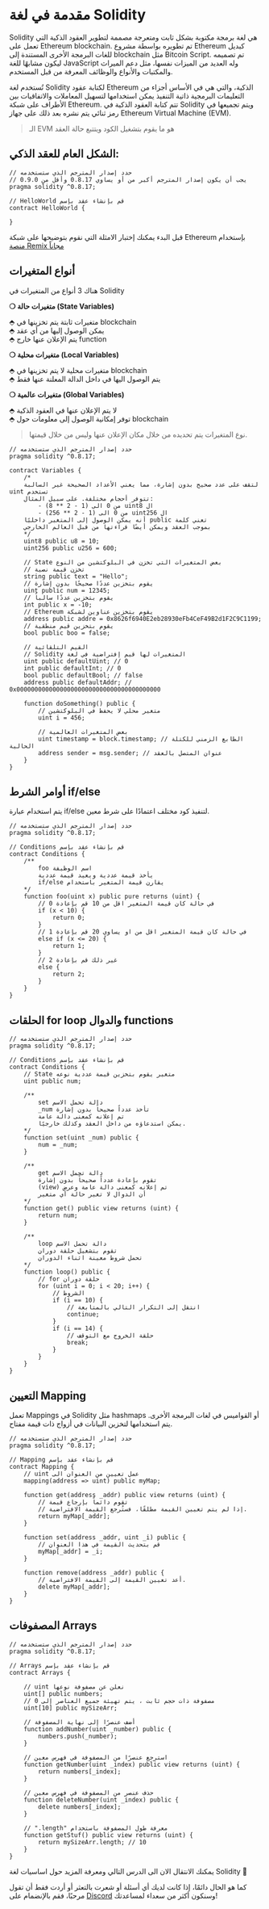 # مقدمة في لغة Solidity

Solidity هي لغة برمجة مكتوبة بشكل ثابت ومتعرجة مصممة لتطوير العقود الذكية التي تعمل على Ethereum blockchain. تم تطويره بواسطة مشروع Ethereum كبديل للغات البرمجة الأخرى المستندة إلى blockchain مثل Bitcoin Script. تم تصميمه ليكون مشابهًا للغة JavaScript وله العديد من الميزات نفسها، مثل دعم الميراث والمكتبات والأنواع والوظائف المعرفة من قبل المستخدم.

تُستخدم لغة Solidity لكتابة عقود Ethereum الذكية، والتي هي في الأساس أجزاء من التعليمات البرمجية ذاتية التنفيذ يمكن استخدامها لتسهيل المعاملات والاتفاقيات بين الأطراف على شبكة Ethereum. تتم كتابة العقود الذكية في Solidity ويتم تجميعها في رمز ثنائي يتم نشره بعد ذلك على جهاز Ethereum Virtual Machine (EVM).

> الـ EVM هو ما يقوم بتشغيل الكود ويتتبع حالة العقد

## الشكل العام للعقد الذكي:

```solidity
// حدد إصدار المترجم الذي ستستخدمه
// يجب أن يكون إصدار المترجم أكبر من أو يساوي 0.8.17 وأقل من 0.9.0
pragma solidity ^0.8.17;

// HelloWorld قم بإنشاء عقد بإسم
contract HelloWorld {

}
```

قبل البدء يمكنك إختبار الامثلة التي نقوم بتوضيحها على شبكة Ethereum بإستخدام <a href="https://remix.ethereum.org/" target="_blank">منصة Remix مجاناً</a>

## أنواع المتغيرات

هناك 3 أنواع من المتغيرات في Solidity

**❍ متغيرات حالة (State Variables)**

⬘ متغيرات ثابتة يتم تخزينها في blockchain <br/>
⬘ يمكن الوصول إليها من أي عقد <br/>
⬘ يتم الإعلان عنها خارج function

**❍ متغيرات محلية (Local Variables)**

⬘ متغيرات محلية لا يتم تخزينها في blockchain <br/>
⬘ يتم الوصول اليها في داخل الدالة المعلنة عنها فقط

**❍ متغيرات عالمية (Global Variables)**

⬘ لا يتم الإعلان عنها في العقود الذكية <br/>
⬘ توفر إمكانية الوصول إلى معلومات حول blockchain

> نوع المتغيرات يتم تحديده من خلال مكان الإعلان عنها وليس من خلال قيمتها.

```solidity
// حدد إصدار المترجم الذي ستستخدمه
pragma solidity ^0.8.17;

contract Variables {
    /*
    لتقف على عدد صحيح بدون إشارة، مما يعني الأعداد الصحيحة غير السالبة uint تستخدم
    تتوفر أحجام مختلفة. على سبيل المثال:
        - من 0 الى (1 - 2 ** 8) uint8 ال
        - من 0 الى (1 - 2 ** 256) uint256 ال
    أنه يمكن الوصول إلى المتغير داخليًا public تعني كلمة
    بموجب العقد ويمكن أيضًا قراءتها من قبل العالم الخارجي
    */
    uint8 public u8 = 10;
    uint256 public u256 = 600;

    // State بعض المتغيرات التي تخزن في البلوكتشين من النوع
    // تخزن قيمة نصية
    string public text = "Hello";
    // يقوم بتخزين عددًا صحيحًا بدون إشارة
    uint public num = 12345;
    // يقوم بتخزين عددًا سالباً
    int public x = -10;
    // Ethereum يقوم بتخزين عناوين لشبكة
    address public addre = 0x8626f6940E2eb28930eFb4CeF49B2d1F2C9C1199;
    // يقوم بتخزين قيم منطقية
    bool public boo = false;

    // القيم التلقائية
    // Solidity المتغيرات لها قيم إفتراضية في لغة
    uint public defaultUint; // 0
    int public defaultInt; // 0
    bool public defaultBool; // false
    address public defaultAddr; // 0x0000000000000000000000000000000000000000

    function doSomething() public {
        // متغير محلي لا يحفظ في البلوكتشين
        uint i = 456;

        // بعض المتغيرات العالمية
        uint timestamp = block.timestamp; // الطابع الزمني للكتلة الحالية
        address sender = msg.sender; // عنوان المتصل بالعقد
    }
}
```

## أوامر الشرط if/else

يتم استخدام عبارة if/else لتنفيذ كود مختلف اعتمادًا على شرط معين.

```solidity
// حدد إصدار المترجم الذي ستستخدمه
pragma solidity ^0.8.17;

// Conditions قم بإنشاء عقد بإسم
contract Conditions {
    /**
        foo اسم الوظيفة
        يأخذ قيمة عددية ويعيد قيمة عددية
        if/else يقارن قيمة المتغير باستخدام
    */
    function foo(uint x) public pure returns (uint) {
        // في حالة كان قيمة المتغير اقل من 10 قم بإعادة 0
        if (x < 10) {
            return 0;
        }
        // في حالة كان قيمة المتغير اقل من او يساوي 20 قم بإعادة 1
        else if (x <= 20) {
            return 1;
        }
        // غير ذلك قم بإعادة 2
        else {
            return 2;
        }
    }
}
```

## الحلقات for loop والدوال functions

```solidity
// حدد إصدار المترجم الذي ستستخدمه
pragma solidity ^0.8.17;

// Conditions قم بإنشاء عقد بإسم
contract Conditions {
    // State متغير يقوم بتخزين قيمة عددية نوعه
    uint public num;

    /**
        set دالة تحمل الاسم
        _num تأخذ عدداً صحيحاً بدون إشارة
        تم إعلانه كمعنى دالة عامة
        يمكن استدعاؤه من داخل العقد وكذلك خارجيًا.
    */
    function set(uint _num) public {
        num = _num;
    }

    /**
        get دالة تحمل الاسم
        تقوم بإعادة عدداً صحيحاً بدون إشارة
        (view) تم إعلانه كمعنى دالة عامة وعرض
        أن الدوال لا تغير حالة أي متغير
    */
    function get() public view returns (uint) {
        return num;
    }

    /**
        loop دالة تحمل الاسم
        تقوم بتشغيل حلقة دوران
        تحمل شروط معينة اثناء الدوران
    */
    function loop() public {
        // for حلقة دوران
        for (uint i = 0; i < 20; i++) {
            // الشروط
            if (i == 10) {
                // انتقل إلى التكرار التالي بالمتابعة
                continue;
            }
            if (i == 14) {
                // حلقة الخروج مع التوقف
                break;
            }
        }
    }
}
```

## التعيين Mapping

تعمل Mappings في Solidity مثل hashmaps أو القواميس في لغات البرمجة الأخرى. يتم استخدامها لتخزين البيانات في أزواج ذات قيمة مفتاح.

```solidity
// حدد إصدار المترجم الذي ستستخدمه
pragma solidity ^0.8.17;

// Mapping قم بإنشاء عقد بإسم
contract Mapping {
    // uint عمل تعيين من العنوان الى
    mapping(address => uint) public myMap;

    function get(address _addr) public view returns (uint) {
        // تقوم دائماً بإرجاع قيمة
        // إذا لم يتم تعيين القيمة مطلقًا، فستُرجع القيمة الافتراضية.
        return myMap[_addr];
    }

    function set(address _addr, uint _i) public {
        // قم بتحديث القيمة في هذا العنوان
        myMap[_addr] = _i;
    }

    function remove(address _addr) public {
        // أعد تعيين القيمة إلى القيمة الافتراضية.
        delete myMap[_addr];
    }
}
```

## المصفوفات Arrays

```solidity
// حدد إصدار المترجم الذي ستستخدمه
pragma solidity ^0.8.17;

// Arrays قم بإنشاء عقد بإسم
contract Arrays {

    // uint نعلن عن مصفوفة نوعها
    uint[] public numbers;
    // مصفوفة ذات حجم ثابت ، يتم تهيئة جميع العناصر إلى 0
    uint[10] public mySizeArr;

    // أضف عنصرًا إلى نهاية المصفوفة
    function addNumber(uint _number) public {
        numbers.push(_number);
    }

    // استرجع عنصرًا من المصفوفة في فهرس معين
    function getNumber(uint _index) public view returns (uint) {
        return numbers[_index];
    }

    // حذف عنصر من المصفوفة في فهرس معين
    function deleteNumber(uint _index) public {
        delete numbers[_index];
    }

    // ".length" معرفة طول المصفوفة باستخدام
    function getStuf() public view returns (uint) {
        return mySizeArr.length; // 10
    }
}
```

يمكنك الانتقال الان الى الدرس التالي ومعرفة المزيد حول اساسيات لغة Solidity 🚀

كما هو الحال دائمًا، إذا كانت لديك أي أسئلة أو شعرت بالتعثر أو أردت فقط أن تقول مرحبًا، فقم بالإنضمام على <a href="https://discord.gg/ykgUvqMc4Q" target="_blank">Discord</a> وسنكون أكثر من سعداء لمساعدتك!
